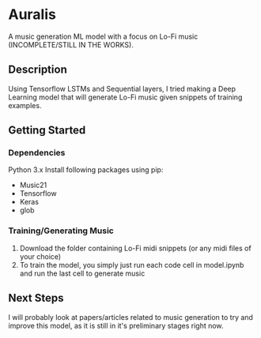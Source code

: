 # Auralis

A music generation ML model with a focus on Lo-Fi music (INCOMPLETE/STILL IN THE WORKS).

## Description

Using Tensorflow LSTMs and Sequential layers, I tried making a Deep Learning model that will generate Lo-Fi music given snippets of training examples.

## Getting Started

### Dependencies

Python 3.x
Install following packages using pip:
- Music21
- Tensorflow
- Keras
- glob

### Training/Generating Music

1. Download the folder containing Lo-Fi midi snippets (or any midi files of your choice)
2. To train the model, you simply just run each code cell in model.ipynb and run the last cell to generate music

## Next Steps

I will probably look at papers/articles related to music generation to try and improve this model, as it is still in it's preliminary stages right now.
